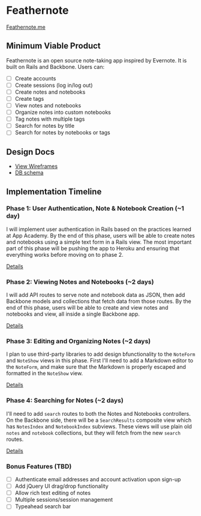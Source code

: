 # Feathernote

[Feathernote.me][link]

[link]: http://www.feathernote.me/ 

## Minimum Viable Product
Feathernote is an open source note-taking app inspired by Evernote. It is built on Rails and Backbone. Users can:

<!-- This is a Markdown checklist. Use it to keep track of your progress! -->

- [ ] Create accounts
- [ ] Create sessions (log in/log out)
- [ ] Create notes and notebooks
- [ ] Create tags
- [ ] View notes and notebooks
- [ ] Organize notes into custom notebooks
- [ ] Tag notes with multiple tags
- [ ] Search for notes by title
- [ ] Search for notes by notebooks or tags

## Design Docs
* [View Wireframes][views]
* [DB schema][schema]

[views]: ./docs/views.md
[schema]: ./docs/schema.md

## Implementation Timeline

### Phase 1: User Authentication, Note & Notebook Creation (~1 day)
I will implement user authentication in Rails based on the practices learned at
App Academy. By the end of this phase, users will be able to create notes and notebooks using
a simple text form in a Rails view. The most important part of this phase will
be pushing the app to Heroku and ensuring that everything works before moving on
to phase 2.

[Details][phase-one]

### Phase 2: Viewing Notes and Notebooks (~2 days)
I will add API routes to serve note and notebook data as JSON, then add Backbone
models and collections that fetch data from those routes. By the end of this
phase, users will be able to create and view notes and notebooks and view, all
inside a single Backbone app.

[Details][phase-two]

### Phase 3: Editing and Organizing Notes (~2 days)
I plan to use third-party libraries to add design bfunctionality to the `NoteForm` and
`NoteShow` views in this phase. First I'll need to add a Markdown editor to the
`NoteForm`, and make sure that the Markdown is properly escaped and formatted in
the `NoteShow` view.

[Details][phase-three]

### Phase 4: Searching for Notes (~2 days)
I'll need to add `search` routes to both the Notes and Notebooks controllers. On the
Backbone side, there will be a `SearchResults` composite view which has `NotesIndex`
and `NotebookIndex` subviews. These views will use plain old `notes` and `notebook` collections, but they will fetch from the new `search` routes.

[Details][phase-four]

### Bonus Features (TBD)
- [ ] Authenticate email addresses and account activation upon sign-up
- [ ] Add jQuery UI drag/drop functionality
- [ ] Allow rich text editing of notes
- [ ] Multiple sessions/session management
- [ ] Typeahead search bar

[phase-one]: ./docs/phases/phase1.md
[phase-two]: ./docs/phases/phase2.md
[phase-three]: ./docs/phases/phase3.md
[phase-four]: ./docs/phases/phase4.md
[phase-five]: ./docs/phases/phase5.md
